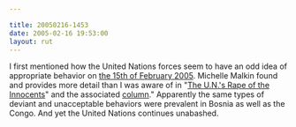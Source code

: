 ```yaml
---

title: 20050216-1453
date: 2005-02-16 19:53:00
layout: rut
---
```


I first mentioned how the United Nations forces
seem to have an odd idea of appropriate behavior on <a href="http://www.schierer.org/~luke/log/view.php?date=20050215-1050">the
15th of February 2005</a>.  Michelle Malkin found
and provides more detail than I was aware of in "<a href="http://michellemalkin.com/archives/001530.htm">The
U.N.'s Rape of the Innocents</a>" and the associated <a href="http://www.townhall.com/columnists/michellemalkin/mm20050216.shtml">column</a>."
Apparently the same types of deviant and unacceptable behaviors
were prevalent in Bosnia as well as the Congo.  And yet the United
Nations continues unabashed.


